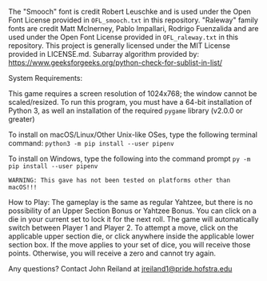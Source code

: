 The "Smooch" font is credit Robert Leuschke and is used under the Open Font License provided in `OFL_smooch.txt` in this repository.
"Raleway" family fonts are credit Matt McInerney, Pablo Impallari, Rodrigo Fuenzalida and are used under the Open Font License provided
in `OFL_raleway.txt` in this repository.
This project is generally licensed under the MIT License provided in LICENSE.md.
Subarray algorithm provided by: https://www.geeksforgeeks.org/python-check-for-sublist-in-list/

System Requirements:

This game requires a screen resolution of 1024x768; the window cannot be scaled/resized.
To run this program, you must have a 64-bit installation of Python 3, as well an installation of the required `pygame` library (v2.0.0 or greater)

To install on macOS/Linux/Other Unix-like OSes, type the following terminal command: `python3 -m pip install --user pipenv`

To install on Windows, type the following into the command prompt `py -m pip install --user pipenv`

    WARNING: This gave has not been tested on platforms other than macOS!!!

How to Play: The gameplay is the same as regular Yahtzee, but there is no possibility of an Upper Section Bonus or Yahtzee Bonus.
You can click on a die in your current set to lock it for the next roll. The game will automatically switch between Player 1 and Player 2. To attempt a move, click on the applicable upper section die, or click anywhere inside the applicable lower section box. If the move applies to your set of dice, you will receive those points. Otherwise, you will receive a zero and cannot try again.

Any questions?
    Contact John Reiland at jreiland1@pride.hofstra.edu

